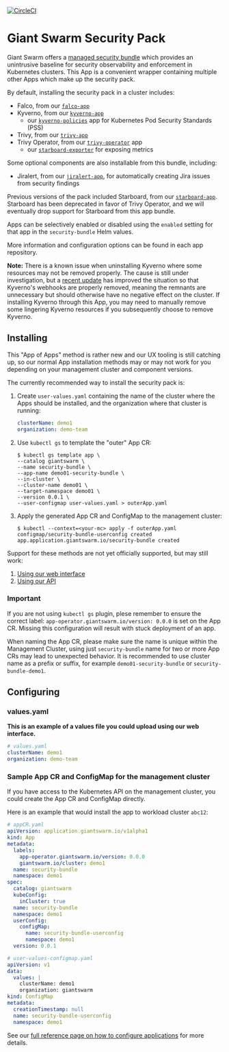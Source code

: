 [![CircleCI](https://circleci.com/gh/giantswarm/security-pack.svg?style=shield)](https://circleci.com/gh/giantswarm/security-pack)

# Giant Swarm Security Pack

Giant Swarm offers a [managed security bundle][security-bundle] which provides an unintrusive baseline for security observability and enforcement in Kubernetes clusters. This App is a convenient wrapper containing multiple other Apps which make up the security pack.

By default, installing the security pack in a cluster includes:

- Falco, from our [`falco-app`][falco-app]
- Kyverno, from our [`kyverno-app`][kyverno-app]
  - our [`kyverno-policies`][kyverno-policies] app for Kubernetes Pod Security Standards (PSS)
- Trivy, from our [`trivy-app`][trivy-app]
- Trivy Operator, from our [`trivy-operator`][trivy-operator-app] app
  - our [`starboard-exporter`][starboard-exporter] for exposing metrics

Some optional components are also installable from this bundle, including:

- Jiralert, from our [`jiralert-app`][jiralert-app], for automatically creating Jira issues from security findings

Previous versions of the pack included Starboard, from our [`starboard-app`][starboard-app]. Starboard has been deprecated in favor of Trivy Operator, and we will eventually drop support for Starboard from this app bundle.

Apps can be selectively enabled or disabled using the `enabled` setting for that app in the `security-bundle` Helm values.

More information and configuration options can be found in each app repository.

**Note:** There is a known issue when uninstalling Kyverno where some resources may not be removed properly. The cause is still under investigation, but a [recent update](https://github.com/kyverno/kyverno/issues/3111) has improved the situation so that Kyverno's webhooks are properly removed, meaning the remnants are unnecessary but should otherwise have no negative effect on the cluster. If installing Kyverno through this App, you may need to manually remove some lingering Kyverno resources if you subsequently choose to remove Kyverno.

## Installing

This "App of Apps" method is rather new and our UX tooling is still catching up, so our normal App installation methods may or may not work for you depending on your management cluster and component versions.

The currently recommended way to install the security pack is:

1. Create `user-values.yaml` containing the name of the cluster where the Apps should be installed, and the organization where that cluster is running:

    ```yaml
    clusterName: demo1
    organization: demo-team
    ```

2. Use `kubectl gs` to template the "outer" App CR:

    ```shell
    $ kubectl gs template app \
    --catalog giantswarm \
    --name security-bundle \
    --app-name demo01-security-bundle \
    --in-cluster \
    --cluster-name demo01 \
    --target-namespace demo01 \
    --version 0.0.1 \
    --user-configmap user-values.yaml > outerApp.yaml
    ```

3. Apply the generated App CR and ConfigMap to the management cluster:

    ```shell
    $ kubectl --context=<your-mc> apply -f outerApp.yaml
    configmap/security-bundle-userconfig created
    app.application.giantswarm.io/security-bundle created
    ```

Support for these methods are not yet officially supported, but may still work:

1. [Using our web interface](https://docs.giantswarm.io/ui-api/web/app-platform/#installing-an-app)
2. [Using our API](https://docs.giantswarm.io/api/#operation/createClusterAppV5)

### **Important**

If you are not using `kubectl gs` plugin, plese remember to ensure the correct label: `app-operator.giantswarm.io/version: 0.0.0` is set on the App CR. Missing this configuration will result with stuck deployment of an app.

When naming the App CR, please make sure the name is unique within the Management Cluster, using just `security-bundle`
name for two or more App CRs may lead to unexpected behavior. It is recommended to use cluster name as a prefix or suffix,
for example `demo01-security-bundle` or `security-bundle-demo1`.

## Configuring

### values.yaml

**This is an example of a values file you could upload using our web interface.**

```yaml
# values.yaml
clusterName: demo1
organization: demo-team
```

### Sample App CR and ConfigMap for the management cluster

If you have access to the Kubernetes API on the management cluster, you could create
the App CR and ConfigMap directly.

Here is an example that would install the app to
workload cluster `abc12`:

```yaml
# appCR.yaml
apiVersion: application.giantswarm.io/v1alpha1
kind: App
metadata:
  labels:
    app-operator.giantswarm.io/version: 0.0.0
    giantswarm.io/cluster: demo1
  name: security-bundle
  namespace: demo1
spec:
  catalog: giantswarm
  kubeConfig:
    inCluster: true
  name: security-bundle
  namespace: demo1
  userConfig:
    configMap:
      name: security-bundle-userconfig
      namespace: demo1
  version: 0.0.1
```

```yaml
# user-values-configmap.yaml
apiVersion: v1
data:
  values: |
    clusterName: demo1
    organization: giantswarm
kind: ConfigMap
metadata:
  creationTimestamp: null
  name: security-bundle-userconfig
  namespace: demo1
```

See our [full reference page on how to configure applications](https://docs.giantswarm.io/app-platform/app-configuration/) for more details.

[falco-app]: https://github.com/giantswarm/falco-app
[jiralert-app]: https://github.com/giantswarm/jiralert-app
[kyverno-app]: https://github.com/giantswarm/kyverno-app
[kyverno-policies]: https://github.com/giantswarm/kyverno-policies/
[security-bundle]: https://docs.giantswarm.io/app-platform/apps/security/
[starboard-app]: https://github.com/giantswarm/starboard-app
[starboard-exporter]: https://github.com/giantswarm/starboard-exporter/
[trivy-app]: https://github.com/giantswarm/trivy-app/
[trivy-operator-app]: https://github.com/giantswarm/trivy-operator-app
